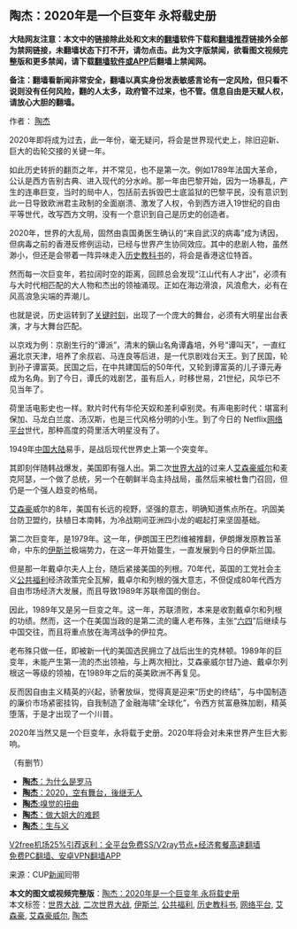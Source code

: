  <h2>陶杰：2020年是一个巨变年 永将载史册</h2> <p class="notice"><b>大陆网友注意：本文中的链接除此处和文末的<a href="https://github.com/bannedbook/fanqiang" >翻墙</a>软件下载和<a href="https://github.com/killgcd/justmysocks/blob/master/README.md">翻墙推荐</a>链接外全部为禁网链接，未翻墙状态下打不开，请勿点击。此为文字版禁闻，欲看图文视频完整版和更多禁闻，请下载<a href="https://github.com/bannedbook/fanqiang">翻墙软件或APP</a>后翻墙上禁闻网。</p><p>备注：翻墙看新闻非常安全，翻墙以真实身份发表敏感言论有一定风险，但只看不说则没有任何风险，翻的人太多，政府管不过来，也不管。信息自由是天赋人权，请放心大胆的翻墙。</b></p>  <div class="entry"> <p>作者： <a href="https://www.bannedbook.org/bnews/tag/%e9%99%b6%e6%9d%b0/" class="st_tag internal_tag" rel="tag" title="标签 陶杰 下的日志">陶杰</a></p> <p id="conimg">2020年即将成为过去，此一年份，毫无疑问，将会是世界现代史上，除旧迎新、巨大的齿轮交接的关键一年。</p> <p>如此历史转折的翻页之年，并不常见，也不是第一次。例如1789年法国大革命，公认是西方告别古典、进入现代的分水岭。那一年由巴黎开始，因为一场暴乱，产生的连串巨变，当时的局中人，包括前去拆毁巴士底监狱的巴黎平民，没有意识到此一日导致欧洲君主政制的全面崩溃、激发了人权，令到西方进入19世纪的自由平等世代，改写西方文明，没有一个意识到自己是历史的创造者。</p> <p>2020年，世界的大乱局，固然由袁国勇医生确认的“来自武汉的病毒”成为诱因，但病毒之前的香港反修例运动，已经与世界产生协同效应。其中的悲剧人物，虽然渺小，但还是会带着一阵异味走入<a href="https://www.bannedbook.org/bnews/tag/%E5%8E%86%E5%8F%B2%E6%95%99%E7%A7%91%E4%B9%A6/" class="st_tag internal_tag" rel="tag" title="标签 历史教科书 下的日志">历史教科书</a>的，将会是香港这位特首。</p>  <p>然而每一次巨变年，若拉阔时空的距离，回顾总会发现“江山代有人才出”，必须有与大时代相匹配的大人物和杰出的领袖涌现。正如在海边滑浪，风浪愈大，必有在风高浪急尖端的弄潮儿。</p> <p>也就是说，历史运转到了<span class='wp_keywordlink'><a href="https://www.bannedbook.org/forum2/topic151.html" title="关键时刻：李鹏日记" target="_blank">关键时刻</a></span>，出现了一个庞大的舞台，必须有大明星出台表演，才与大舞台匹配。</p> <p>以京戏为例：京剧生行的“谭派”，清末的鎭山名角谭鑫培，外号“谭叫天”，一直红遍北京天津，培养了余叔岩、马连良等后进，是一代京剧戏台天王。到了民国，轮到孙子谭富英。民国之后，在中共建国后的50年代，又轮到谭富英的儿子谭元寿成为名角。到了今日，谭氏的戏剧艺，虽有后人，时移世易，21世纪，风华已不见当年了。</p> <p>荷里活电影史也一样。默片时代有华伦天奴和差利卓别灵。有声电影时代：堪富利保加、马龙白兰度、汤汉斯，也是三代风格分明的小生。到了今日的 Netflix<a href="https://www.bannedbook.org/bnews/tag/%E7%BD%91%E7%BB%9C%E5%B9%B3%E5%8F%B0/" class="st_tag internal_tag" rel="tag" title="标签 网络平台 下的日志">网络平台</a>世代，那种高度的荷里活大明星没有了。</p>  <p>1949年<span class='wp_keywordlink_affiliate'><a href="https://www.bannedbook.org/" title="中国" target="_blank">中国</a></span><span class='wp_keywordlink_affiliate'><a href="https://www.bannedbook.org/" title="大陆" target="_blank">大陆</a></span>易手，是战后现代世界史上第一个突变年。</p> <p>其即刻伴随韩战爆发，美国即有强人出。第二次<a href="https://www.bannedbook.org/bnews/tag/%E4%B8%96%E7%95%8C%E5%A4%A7%E6%88%98/" class="st_tag internal_tag" rel="tag" title="标签 世界大战 下的日志">世界大战</a>的过来人<a href="https://www.bannedbook.org/bnews/tag/%E8%89%BE%E6%A3%AE%E8%B1%AA%E5%A8%81%E5%B0%94/" class="st_tag internal_tag" rel="tag" title="标签 艾森豪威尔 下的日志">艾森豪威尔</a>和麦克阿瑟，一个做了总统，另一个在朝鲜半岛主持战局，虽然后来被杜鲁门召回，但仍是一个强人趋变的格局。</p> <p><a href="https://www.bannedbook.org/bnews/tag/%E8%89%BE%E6%A3%AE%E8%B1%AA/" class="st_tag internal_tag" rel="tag" title="标签 艾森豪 下的日志">艾森豪</a>威尔的8年，美国有长远的视野，坚强的意志，明确知道焦点所在。巩固美台防卫盟约，扶植日本南韩，为冷战期间亚洲四小龙的崛起打来坚固基础。</p> <p>第二次巨变年，是1979年。这一年，伊朗国王巴烈维被推翻，伊朗爆发原教旨革命，中东的<a href="https://www.bannedbook.org/bnews/tag/%e4%bc%8a%e6%96%af%e5%85%b0/" class="st_tag internal_tag" rel="tag" title="标签 伊斯兰 下的日志">伊斯兰</a>极端势力，在这一年开始蔓生，一直发展到今日的伊斯兰国。</p>  <p>但是那一年戴卓尔夫人上台，随后紧接美国的列根。70年代，英国的工党社会主义<a href="https://www.bannedbook.org/bnews/tag/%E5%85%AC%E5%85%B1%E7%A6%8F%E5%88%A9/" class="st_tag internal_tag" rel="tag" title="标签 公共福利 下的日志">公共福利</a>经济政策完全瓦解，戴卓尔和列根的强大意志，不但促成80年代西方自由市场经济大发展，而且导致1989年苏联帝国的倒台。</p> <p>因此，1989年又是另一巨变之年。这一年，苏联溃败，本来是收割戴卓尔和列根的功绩。然而，这一个在美国当政的是第二流的庸人老布殊，主张“<span class='wp_keywordlink'><a href="https://www.bannedbook.org/forum2/topic2509.html" title="《中国六四真相》" target="_blank">六四</a></span>”后继续与中国交往，而且将重点放在海湾战争的伊拉克。</p> <p>老布殊只做一任，即被新一代的美国选民拥立了战后出生的克林顿。1989年的巨变年，未能产生第一流的杰出领袖，与上两次相比，艾森豪威尔甘乃迪、戴卓尔列根这一等级的领袖，在1989年之后的英美欧洲不再复见。</p> <p>反而因自由主义精英的兴起，骄奢放纵，觉得真是迎来“历史的终结”，与中国制造的廉价市场紧密挂钩，自我制造了金融海啸“全球化”，令西方贫富悬殊加剧，精英堕落，于是才出现了一个川普。</p>  <p>2020年当然又是一个巨变年，永将载于史册。2020年将会对未来世界产生巨大影响。</p> <p>（有删节）</p> <ul class='op-related-articles' title='相关阅读'> <li><a href='https://www.bannedbook.org/bnews/comments/20210102/1459595.html' target='_blank'><b>陶杰</b>：为什么是罗马</a></li> <li><a href='https://www.bannedbook.org/bnews/baitai/20201231/1458457.html' target='_blank'><b>陶杰</b>：2020，空有舞台，後继无人</a></li> <li><a href='https://www.bannedbook.org/bnews/comments/20201231/1458368.html' target='_blank'><b>陶杰</b>:嗅觉的扭曲</a></li> <li><a href='https://www.bannedbook.org/bnews/comments/20201231/1458299.html' target='_blank'><b>陶杰</b>：做大姐大的难题</a></li> <li><a href='https://www.bannedbook.org/bnews/baitai/20201229/1457104.html' target='_blank'><b>陶杰</b>：生与义</a></li> </ul> <p class="texttj"> <a href="https://www.bannedbook.org/forum23/topic22702.html" target="_blank">V2free机场25%引荐返利：全平台免费SS/V2ray节点+经济套餐高速翻墙</a><br/> <a href="https://github.com/bannedbook/fanqiang/wiki/%E7%A6%81%E9%97%BB%E7%BD%91%E5%AE%89%E5%8D%93%E7%BF%BB%E5%A2%99%E6%96%B0%E9%97%BBAPP" target="_blank">免费PC翻墙、安卓VPN翻墙APP</a></p><p> 来源：CUP<span class='wp_keywordlink_affiliate'><a href="https://www.bannedbook.org/" title="新闻">新闻</a></span>囘带 </p><a name='sharetosocial'></a>       <div><b>本文的图文或视频完整版</b>：<a href='https://www.bannedbook.org/bnews/comments/20210103/1460142.html'>陶杰：2020年是一个巨变年 永将载史册</a></div>  </div><!--END ENTRY--> <div class="postfooter"> <div>本文标签：<a href="https://www.bannedbook.org/bnews/tag/%E4%B8%96%E7%95%8C%E5%A4%A7%E6%88%98/" rel="tag">世界大战</a>, <a href="https://www.bannedbook.org/bnews/tag/%E4%BA%8C%E6%AC%A1%E4%B8%96%E7%95%8C%E5%A4%A7%E6%88%98/" rel="tag">二次世界大战</a>, <a href="https://www.bannedbook.org/bnews/tag/%e4%bc%8a%e6%96%af%e5%85%b0/" rel="tag">伊斯兰</a>, <a href="https://www.bannedbook.org/bnews/tag/%E5%85%AC%E5%85%B1%E7%A6%8F%E5%88%A9/" rel="tag">公共福利</a>, <a href="https://www.bannedbook.org/bnews/tag/%E5%8E%86%E5%8F%B2%E6%95%99%E7%A7%91%E4%B9%A6/" rel="tag">历史教科书</a>, <a href="https://www.bannedbook.org/bnews/tag/%E7%BD%91%E7%BB%9C%E5%B9%B3%E5%8F%B0/" rel="tag">网络平台</a>, <a href="https://www.bannedbook.org/bnews/tag/%E8%89%BE%E6%A3%AE%E8%B1%AA/" rel="tag">艾森豪</a>, <a href="https://www.bannedbook.org/bnews/tag/%E8%89%BE%E6%A3%AE%E8%B1%AA%E5%A8%81%E5%B0%94/" rel="tag">艾森豪威尔</a>, <a href="https://www.bannedbook.org/bnews/tag/%e9%99%b6%e6%9d%b0/" rel="tag">陶杰</a></div>  </div><!--END POSTFOOTER--> 